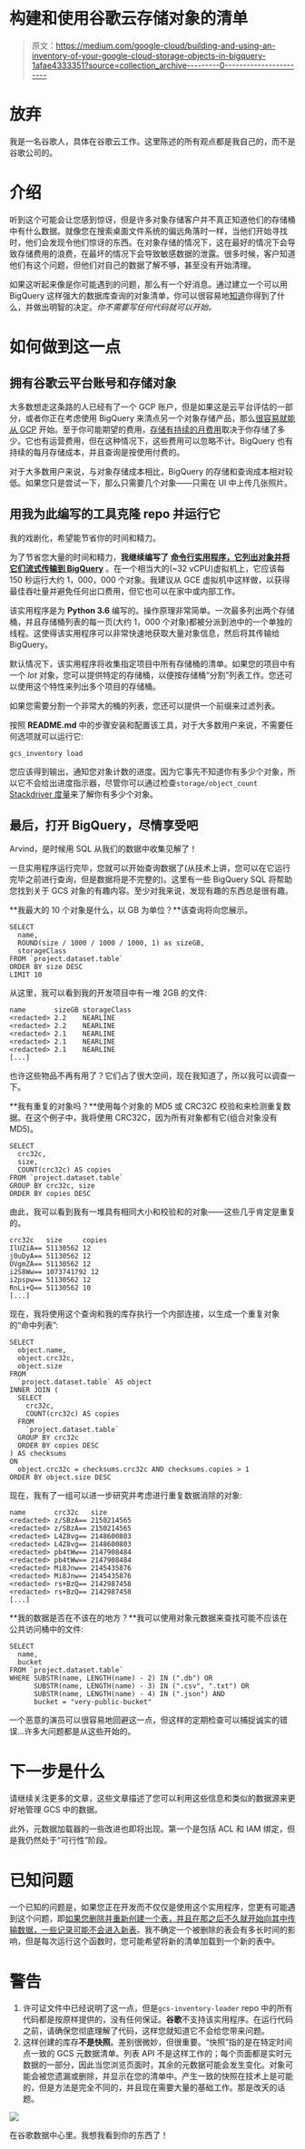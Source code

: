 # 构建和使用谷歌云存储对象的清单

> 原文：<https://medium.com/google-cloud/building-and-using-an-inventory-of-your-google-cloud-storage-objects-in-bigquery-1afae4333351?source=collection_archive---------0----------------------->

# 放弃

我是一名谷歌人，具体在谷歌云工作。这里陈述的所有观点都是我自己的，而不是谷歌公司的。

# 介绍

听到这个可能会让您感到惊讶，但是许多对象存储客户并不真正知道他们的存储桶中有什么数据。就像您在搜索桌面文件系统的偏远角落时一样，当他们开始寻找时，他们会发现令他们惊讶的东西。在对象存储的情况下，这在最好的情况下会导致存储费用的浪费，在最坏的情况下会导致敏感数据的泄露。很多时候，客户知道他们有这个问题，但他们对自己的数据了解不够，甚至没有开始清理。

如果这听起来像是你可能遇到的问题，那么有一个好消息。通过建立一个可以用 BigQuery 这样强大的数据库查询的对象清单，你可以很容易地[知道](https://www.youtube.com/watch?v=c71nqMqmiaw)你得到了什么，并做出明智的决定。*你不需要写任何代码就可以开始。*

# 如何做到这一点

## 拥有谷歌云平台账号和存储对象

大多数想走这条路的人已经有了一个 GCP 账户，但是如果这是云平台评估的一部分，或者你正在考虑使用 BigQuery 来清点另一个对象存储产品，那么[很容易就能从 GCP](https://cloud.google.com/start/) 开始。至于你可能期望的费用，[存储有持续的月费用](https://cloud.google.com/storage/pricing)取决于你存储了多少。它也有运营费用，但在这种情况下，这些费用可以忽略不计。BigQuery 也有持续的每月存储成本，并且查询是按使用付费的。

对于大多数用户来说，与对象存储成本相比，BigQuery 的存储和查询成本相对较低。如果您只是尝试一下，那么只需要几个对象——只需在 UI 中上传几张照片。

## 用我为此编写的工具克隆 repo 并运行它

我的戏剧化，希望能节省你的时间和精力。

为了节省您大量的时间和精力，**我继续编写了** [**命令行实用程序，它列出对象并将它们流式传输到 BigQuery**](https://github.com/domZippilli/gcs-inventory-loader) 。在一个相当大的(~32 vCPU)虚拟机上，它应该每 150 秒运行大约 1，000，000 个对象。我建议从 GCE 虚拟机中这样做，以获得最佳吞吐量并避免任何出口费用，但它也可以在家中或内部工作。

该实用程序是为 **Python 3.6** 编写的。操作原理非常简单。一次最多列出两个存储桶，并且存储桶列表的每一页(大约 1，000 个对象)都被分派到池中的一个单独的线程。这使得该实用程序可以非常快速地获取大量对象信息，然后将其传输给 BigQuery。

默认情况下，该实用程序将收集指定项目中所有存储桶的清单。如果您的项目中有一个 *lot* 对象，您可以提供特定的存储桶，以便按存储桶“分割”列表工作。您还可以使用这个特性来列出多个项目的存储桶。

如果您需要分割一个非常大的桶的列表，您还可以提供一个前缀来过滤列表。

按照 **README.md** 中的步骤安装和配置该工具，对于大多数用户来说，不需要任何选项就可以运行它:

```
gcs_inventory load
```

您应该得到输出，通知您对象计数的进度。因为它事先不知道你有多少个对象，所以它不会给出进度指示器，尽管你可以通过检查`storage/object_count` [Stackdriver 度量](https://cloud.google.com/monitoring/api/metrics_gcp#gcp-storage)来了解你有多少个对象。

## 最后，打开 BigQuery，尽情享受吧

Arvind，是时候用 SQL 从我们的数据中收集见解了！

一旦实用程序运行完毕，您就可以开始查询数据了(从技术上讲，您可以在它运行完毕之前进行查询，但是数据将是不完整的)。这里有一些 BigQuery SQL 将帮助您找到关于 GCS 对象的有趣内容。至少对我来说，发现有趣的东西总是很有趣。

**我最大的 10 个对象是什么，以 GB 为单位？**该查询将向您展示。

```
SELECT
  name,
  ROUND(size / 1000 / 1000 / 1000, 1) as sizeGB,
  storageClass
FROM `project.dataset.table`
ORDER BY size DESC
LIMIT 10
```

从这里，我可以看到我的开发项目中有一堆 2GB 的文件:

```
name       sizeGB storageClass
<redacted> 2.2    NEARLINE
<redacted> 2.2    NEARLINE
<redacted> 2.1    NEARLINE
<redacted> 2.1    NEARLINE
<redacted> 2.1    NEARLINE
[...]
```

也许这些物品不再有用了？它们占了很大空间，现在我知道了，所以我可以调查一下。

**我有重复的对象吗？**使用每个对象的 MD5 或 CRC32C 校验和来检测重复数据。在这个例子中，我将使用 CRC32C，因为所有对象都有它(组合对象没有 MD5)。

```
SELECT
  crc32c,
  size,
  COUNT(crc32c) AS copies
FROM `project.dataset.table`
GROUP BY crc32c, size
ORDER BY copies DESC
```

由此，我可以看到我有一堆具有相同大小和校验和的对象——这些几乎肯定是重复的。

```
crc32c   size     copies
IlUZiA== 51130562 12
j0uDyA== 51130562 12
OVgmZA== 51130562 12
i2S8Ww== 1073741792 12
i2pspw== 51130562 12
RnLi+Q== 51130562 10
[...]
```

现在，我将使用这个查询和我的库存执行一个内部连接，以生成一个重复对象的“命中列表”:

```
SELECT
  object.name,
  object.crc32c,
  object.size
FROM
  `project.dataset.table` AS object
INNER JOIN (
  SELECT
    crc32c,
    COUNT(crc32c) AS copies
  FROM
    `project.dataset.table`
  GROUP BY crc32c
  ORDER BY copies DESC
) AS checksums
ON
  object.crc32c = checksums.crc32c AND checksums.copies > 1
ORDER BY object.size DESC
```

现在，我有了一组可以进一步研究并考虑进行重复数据消除的对象:

```
name       crc32c   size
<redacted> z/SBzA== 2150214565
<redacted> z/SBzA== 2150214565
<redacted> L4Z8vg== 2148600803
<redacted> L4Z8vg== 2148600803
<redacted> pb4tWw== 2147908484
<redacted> pb4tWw== 2147908484
<redacted> Mi8Jnw== 2145435876
<redacted> Mi8Jnw== 2145435876
<redacted> rs+BzQ== 2142987458
<redacted> rs+BzQ== 2142987458
[...]
```

**我的数据是否在不该在的地方？**我可以使用对象元数据来查找可能不应该在公共访问桶中的文件:

```
SELECT 
  name, 
  bucket 
FROM `project.dataset.table` 
WHERE SUBSTR(name, LENGTH(name) - 2) IN (".db") OR
      SUBSTR(name, LENGTH(name) - 3) IN (".csv", ".txt") OR
      SUBSTR(name, LENGTH(name) - 4) IN (".json") AND
      bucket = "very-public-bucket"
```

一个恶意的演员可以很容易地回避这一点，但这样的定期检查可以捕捉诚实的错误…许多大问题都是从这些开始的。

# 下一步是什么

请继续关注更多的文章，这些文章描述了您可以利用这些信息和类似的数据源来更好地管理 GCS 中的数据。

此外，元数据加载器的一些改进也即将出现。第一个是包括 ACL 和 IAM 绑定，但是我仍然处于“可行性”阶段。

# 已知问题

一个已知的问题是，如果您正在开发而不仅仅是使用这个实用程序，您更有可能遇到这个问题，即[如果您删除并重新创建一个表，并且在那之后不久就开始向其中传输数据，一些记录可能不会进入新表](https://github.com/googleapis/java-bigquery/issues/15#issuecomment-569300832)。我不确定一个被删除的表会有多长时间的影响，但是每次运行这个函数时，您可能希望将新的清单加载到一个新的表中。

# 警告

1.  许可证文件中已经说明了这一点，但是`gcs-inventory-loader` repo 中的所有代码都是按原样提供的，没有任何保证。**谷歌**不支持该实用程序。在运行代码之前，请确保您彻底理解了代码，这样您就知道它不会给您带来问题。
2.  这样创建的库存**不是快照**。差别很微妙，但很重要。“快照”指的是在特定时间点一致的 GCS 元数据清单。列表 API 不是这样工作的；每个页面都是实时元数据的一部分，因此当您浏览页面时，其余的元数据可能会发生变化。对象可能会被您遗漏或删除，并显示在您的清单中。产生一致的快照在技术上是可能的，但是方法是完全不同的，并且现在需要大量的基础工作。那是改天的话题。

![](img/ca09775d510cfc354bae19406b5eb6b9.png)

在谷歌数据中心里。我想我看到你的东西了！